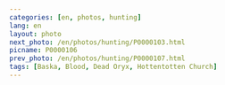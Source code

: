 ```yaml
---
categories: [en, photos, hunting]
lang: en
layout: photo
next_photo: /en/photos/hunting/P0000103.html
picname: P0000106
prev_photo: /en/photos/hunting/P0000107.html
tags: [Baska, Blood, Dead Oryx, Hottentotten Church]
---
```

